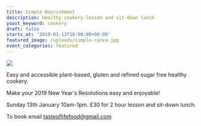 ```yaml
---
title: Simple Nourishment
description: Healthy cookery lesson and sit-down lunch
yoast_keyword: cookery
draft: false
starts_at: '2019-01-13T10:00:00+00:00'
featured_image: /uploads/simple-canva.jpg
event_categories: featured
---
```

![](/uploads/simple-canva.jpg)

Easy and accessible plant-based, gluten and refined sugar free healthy cookery. 



Make your 2019 New Year's Resolutions easy and enjoyable! 

Sunday 13th January 10am-1pm. £30 for 2 hour lesson and sit-down lunch. 

To book email [tasteoflifefood@gmail.com](mail:tasteoflifefood@gmail.com)
